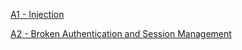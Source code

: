 [A1 - Injection](./R4-A1-Injection)

[A2 - Broken Authentication and Session Management](./A2-Broken-Authentication-and-Session-Management)
